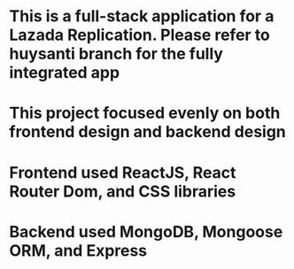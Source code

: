 # This is a full-stack application for a Lazada Replication. Please refer to huysanti branch for the fully integrated app
# This project focused  evenly on both frontend design and backend design
# Frontend used ReactJS, React Router Dom, and CSS libraries
# Backend used MongoDB, Mongoose ORM, and Express
